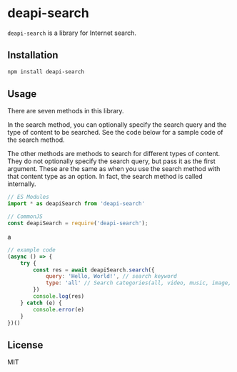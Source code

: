 # deapi-search

`deapi-search` is a library for Internet search.

## Installation

``` sh
npm install deapi-search
```


## Usage

There are seven methods in this library.

In the search method, you can optionally specify the search query and the type of content to be searched.
See the code below for a sample code of the search method.

The other methods are methods to search for different types of content.
They do not optionally specify the search query, but pass it as the first argument.
These are the same as when you use the search method with that content type as an option.
In fact, the search method is called internally.

```js
// ES Modules
import * as deapiSearch from 'deapi-search'
```

``` js
// CommonJS
const deapiSearch = require('deapi-search');
```

a

```js
// example code
(async () => {
    try {
        const res = await deapiSearch.search({
            query: 'Hello, World!', // search keyword
            type: 'all' // Search categories(all, video, music, image, gif, news)
        })
        console.log(res)
    } catch (e) {
        console.error(e)
    }
})()
```


## License

MIT
